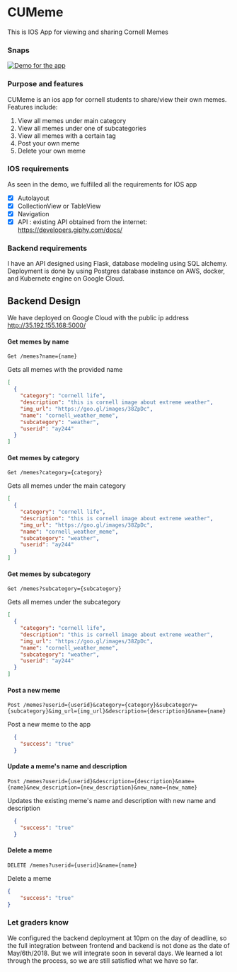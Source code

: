 # CUMeme
This is IOS App for viewing and sharing Cornell Memes

### Snaps
[![Demo for the app](https://img.youtube.com/vi/-npUVmvDz3A/0.jpg)](https://www.youtube.com/watch?v=-npUVmvDz3A)


### Purpose and features
CUMeme is an ios app for cornell students to share/view their own memes.
Features include:
1. View all memes under main category 
2. View all memes under one of subcategories
3. View all memes with a certain tag
4. Post your own meme
5. Delete your own meme

### IOS requirements

As seen in the demo, we fulfilled all the requirements for IOS app
- [x] Autolayout 
- [x] CollectionView or TableView
- [x] Navigation
- [x] API : existing API obtained from the internet: https://developers.giphy.com/docs/

### Backend requirements

I have an API designed using Flask, database modeling using SQL alchemy. Deployment is done by using Postgres database instance on AWS, docker, and Kubernete engine on Google Cloud.

## Backend Design

We have deployed on Google Cloud with the public ip address http://35.192.155.168:5000/

#### Get memes by name
`Get /memes?name={name}`

Gets all memes with the provided name

```json
[
  {
    "category": "cornell life", 
    "description": "this is cornell image about extreme weather", 
    "img_url": "https://goo.gl/images/38ZpDc", 
    "name": "cornell_weather_meme", 
    "subcategory": "weather", 
    "userid": "ay244"
  }
]
```

#### Get memes by category
`Get /memes?category={category}`

Gets all memes under the main category

```json
[
  {
    "category": "cornell life", 
    "description": "this is cornell image about extreme weather", 
    "img_url": "https://goo.gl/images/38ZpDc", 
    "name": "cornell_weather_meme", 
    "subcategory": "weather", 
    "userid": "ay244"
  }
]
```

#### Get memes by subcategory
`Get /memes?subcategory={subcategory}`

Gets all memes under the subcategory

```json
[
  {
    "category": "cornell life", 
    "description": "this is cornell image about extreme weather", 
    "img_url": "https://goo.gl/images/38ZpDc", 
    "name": "cornell_weather_meme", 
    "subcategory": "weather", 
    "userid": "ay244"
  }
]
```


#### Post a new meme
`Post /memes?userid={userid}&category={category}&subcategory={subcategory}&img_url={img_url}&description={description}&name={name}`

Post a new meme to the app

```json
  {
    "success": "true"
  }
```

#### Update a meme's name and description
`Post /memes?userid={userid}&description={description}&name={name}&new_description={new_description}&new_name={new_name}`

Updates the existing meme's name and description with new name and description

```json
  {
    "success": "true"
  }
```

#### Delete a meme
`DELETE /memes?userid={userid}&name={name}`

Delete a meme 

```json
{
	"success": "true"
}
```

### Let graders know
We configured the backend deployment at 10pm on the day of deadline, so the full integration between frontend and backend is not done as the date of May/6th/2018. But we will integrate soon in several days. We learned a lot through the process, so we are still satisfied what we have so far. 


